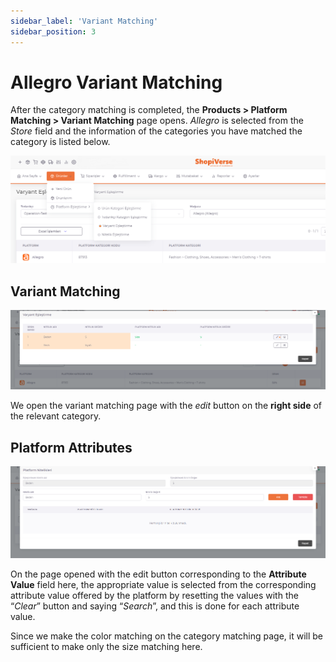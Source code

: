 ```yaml
---
sidebar_label: 'Variant Matching'
sidebar_position: 3
---
```



# Allegro Variant Matching
 
After the category matching is completed, the **Products > Platform Matching > Variant Matching** page opens. *Allegro* is selected from the *Store* field and the information of the categories you have matched the category is listed below.

![AllegroVariantMatch](../allegro/img/allegroproductvariant.png)

## Variant Matching

![AllegroVariantMatch2](../allegro/img/allegrovariantmatch2.png)

We open the variant matching page with the *edit* button on the **right side** of the relevant category.

## Platform Attributes

![PlatformQualification](../allegro/img/PlatformNitelik.png)

On the page opened with the edit button corresponding to the **Attribute Value** field here, the appropriate value is selected from the corresponding attribute value offered by the platform by resetting the values with the “*Clear*” button and saying “*Search*”, and this is done for each attribute value.

Since we make the color matching on the category matching page, it will be sufficient to make only the size matching here.

